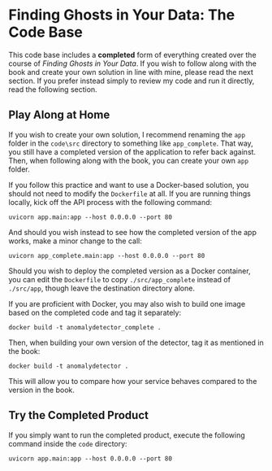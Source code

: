 # Finding Ghosts in Your Data:  The Code Base
This code base includes a **completed** form of everything created over the course of _Finding Ghosts in Your Data_.  If you wish to follow along with the book and create your own solution in line with mine, please read the next section.  If you prefer instead simply to review my code and run it directly, read the following section.

## Play Along at Home
If you wish to create your own solution, I recommend renaming the `app` folder in the `code\src` directory to something like `app_complete`.  That way, you still have a completed version of the application to refer back against.  Then, when following along with the book, you can create your own `app` folder.

If you follow this practice and want to use a Docker-based solution, you should not need to modify the `Dockerfile` at all.  If you are running things locally, kick off the API process with the following command:

`uvicorn app.main:app --host 0.0.0.0 --port 80`

And should you wish instead to see how the completed version of the app works, make a minor change to the call:

`uvicorn app_complete.main:app --host 0.0.0.0 --port 80`

Should you wish to deploy the completed version as a Docker container, you can edit the `Dockerfile` to copy `./src/app_complete` instead of `./src/app`, though leave the destination directory alone.

If you are proficient with Docker, you may also wish to build one image based on the completed code and tag it separately:

`docker build -t anomalydetector_complete .`

Then, when building your own version of the detector, tag it as mentioned in the book:

`docker build -t anomalydetector .`

This will allow you to compare how your service behaves compared to the version in the book.

## Try the Completed Product
If you simply want to run the completed product, execute the following command inside the `code` directory:

`uvicorn app.main:app --host 0.0.0.0 --port 80`